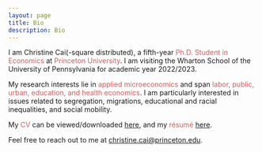 ```yaml
---
layout: page
title: Bio
description: Bio
---
```


I am Christine Cai(-square distributed), a fifth-year <font color="IndianRed">Ph.D. Student in Economics</font> at <font color="IndianRed">Princeton University</font>. I am visiting the Wharton School of the University of Pennsylvania for academic year 2022/2023. 
	
My research interests lie in <font color="IndianRed">applied microeconomics</font> and span <font color="IndianRed">labor, public, urban, education, and health economics</font>. I am particularly interested in issues related to segregation, migrations, educational and racial inequalities, and social mobility.
	
My <font color="IndianRed">CV</font> can be viewed/downloaded <a href="/assets/pdf/Christine_Cai_CV.pdf">here</a>, and my <font color="IndianRed">résumé</font> <a href="/assets/pdf/Christine_Cai_resume.pdf">here</a>.
	
Feel free to reach out to me at <a href="mailto:christine.cai@princeton.edu">christine.cai@princeton.edu</a>.
